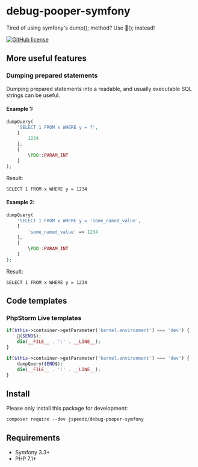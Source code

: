 # debug-pooper-symfony

Tired of using symfony's dump(); method? Use 💩(); instead!

[![GitHub license](https://img.shields.io/github/license/jspeedz/debug-pooper-symfony.svg)](https://github.com/jspeedz/debug-pooper-symfony/blob/master/LICENSE)

## More useful features
### Dumping prepared statements
Dumping prepared statements into a readable, and usually executable SQL strings can be useful.

#### Example 1:

```php
dumpQuery(
    'SELECT 1 FROM x WHERE y = ?',
    [
        1234
    ],
    [
        \PDO::PARAM_INT
    ]
);
```
Result:

`SELECT 1 FROM x WHERE y = 1234`

#### Example 2:

```php
dumpQuery(
    'SELECT 1 FROM x WHERE y = :some_named_value',
    [
        'some_named_value' => 1234
    ],
    [
        \PDO::PARAM_INT
    ]
);
```
Result:

`SELECT 1 FROM x WHERE y = 1234`

## Code templates
### PhpStorm Live templates
```php
if($this->container->getParameter('kernel.environment') === 'dev') {
    💩($END$);
    die(__FILE__ . ':' . __LINE__);
}
```

```php
if($this->container->getParameter('kernel.environment') === 'dev') {
    dumpQuery($END$);
    die(__FILE__ . ':' . __LINE__);
}
```

## Install
Please only install this package for development:

`composer require --dev jspeedz/debug-pooper-symfony`

## Requirements
- Symfony 3.3+
- PHP 7.1+

